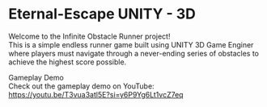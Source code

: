 # Eternal-Escape UNITY - 3D

Welcome to the Infinite Obstacle Runner project!<br/>
This is a simple endless runner game built using UNITY 3D Game Enginer where 
players must navigate through a never-ending series of obstacles to achieve the highest score possible.

Gameplay Demo<br/>
Check out the gameplay demo on YouTube:<br/>
https://youtu.be/T3vua3atl5E?si=y6P9Yg6Lt1vcZ7eq
